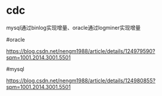 # cdc
mysql通过binlog实现增量、oracle通过logminer实现增量

#oracle

https://blog.csdn.net/nengm1988/article/details/124979590?spm=1001.2014.3001.5501

#mysql

https://blog.csdn.net/nengm1988/article/details/124980855?spm=1001.2014.3001.5501
